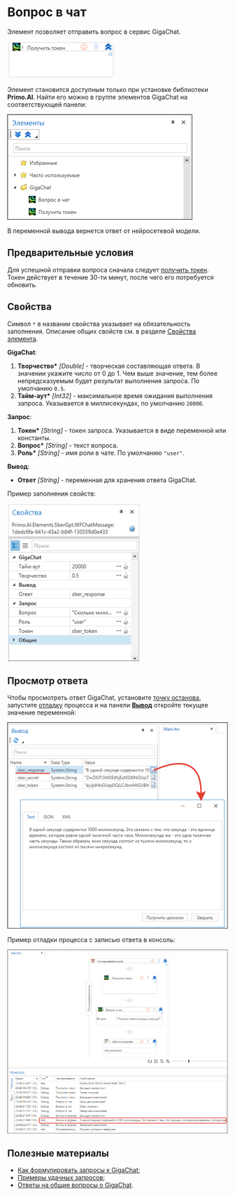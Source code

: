 # Вопрос в чат

Элемент позволяет отправить вопрос в сервис GigaChat.

![](<../../../../.gitbook/assets1/сбер токен.png>)

Элемент становится доступным только при установке библиотеки **Primo.AI**. Найти его можно в группе элементов GigaChat на соответствующей панели:

![](<../../../../.gitbook/assets1/gigachat-on-panel.png>)

В переменной вывода вернется ответ от нейросетевой модели.


## Предварительные условия

Для успешной отправки вопроса сначала следует [получить токен](https://github.com/PrimoRPA/Docs.Rus/blob/1134-%D0%B4%D0%BE%D0%B1%D0%B0%D0%B2%D0%B8%D1%82%D1%8C-%D0%BE%D0%BF%D0%B8%D1%81%D0%B0%D0%BD%D0%B8%D0%B5-%D0%BF%D0%B0%D0%BA%D0%B5%D1%82%D0%B0-ai/g_elements/el_extra/ai/els_gigachat/el_gettoken.md). Токен действует в течение 30-ти минут, после чего его потребуется обновить.


## Свойства
Символ `*` в названии свойства указывает на обязательность заполнения. Описание общих свойств см. в разделе [Свойства элемента](https://docs.primo-rpa.ru/primo-rpa/primo-studio/process/elements#svoistva-elementa).

**GigaChat**:

1. **Творчество\*** *[Double]* - творческая составляющая ответа. В значении укажите число от 0 до 1. Чем выше значение, тем более непредсказуемым будет результат выполнения запроса. По умолчанию `0.5`.
1. **Тайм-аут\*** *[Int32]* - максимальное время ожидания выполнения запроса. Указывается в миллисекундах, по умолчанию `20000`.

**Запрос**:

1. **Токен\*** *[String]* - токен запроса. Указывается в виде переменной или константы.
1. **Вопрос\*** *[String]* - текст вопроса.
1. **Роль\*** *[String]* - имя роли в чате. По умолчанию `"user"`.

**Вывод**:
* **Ответ** *[String]* - переменная для хранения ответа GigaChat. 

Пример заполнения свойств:

![](<../../../../.gitbook/assets1/сбер свойства вопрос.png>)

## Просмотр ответа

Чтобы просмотреть ответ GigaChat, установите [точку останова](https://docs.primo-rpa.ru/primo-rpa/primo-studio/process/debug#tochka-ostanova), запустите [отладку](https://docs.primo-rpa.ru/primo-rpa/primo-studio/process/debug) процесса и на панели [**Вывод**](https://docs.primo-rpa.ru/primo-rpa/primo-studio/process/debug#panel-vyvod) откройте текущее значение переменной:

![](<../../../../.gitbook/assets1/сбер переменная ответа.png>)

Пример отладки процесса с записью ответа в консоль:

![](<../../../../.gitbook/assets1/сбер отладка.png>)

## Полезные материалы

* [Как формулировать запросы к GigaChat](https://developers.sber.ru/help/gigachat/prompt-guide);
* [Примеры удачных запросов](https://developers.sber.ru/help/gigachat/prompt-examples);
* [Ответы на общие вопросы о GigaChat](https://developers.sber.ru/help/gigachat/faq).



